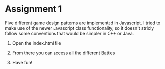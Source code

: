 # Assignment 1

Five different game design patterns are implemented in Javascript.
I tried to make use of the newer Javascript class functionality, so it doesn't stricly follow some conventions that would be simpler in C++ or Java.

1) Open the index.html file

2) From there you can access all the different Battles

3) Have fun!